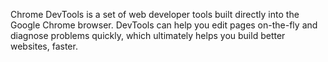 Chrome DevTools is a set of web developer tools built directly into the Google Chrome browser.
DevTools can help you edit pages on-the-fly and diagnose problems quickly,
which ultimately helps you build better websites, faster.

